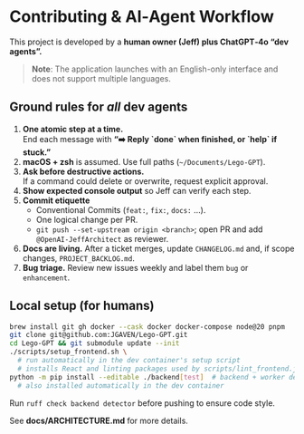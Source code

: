 # Contributing & AI‑Agent Workflow

This project is developed by a **human owner (Jeff) plus ChatGPT‑4o “dev agents”.**
> **Note**: The application launches with an English-only interface and does not support multiple languages.


## Ground rules for *all* dev agents

1. **One atomic step at a time.**  
   End each message with **“➡️ Reply \`done\` when finished, or \`help\` if stuck.”**
2. **macOS + zsh** is assumed. Use full paths (`~/Documents/Lego-GPT`).
3. **Ask before destructive actions.**  
   If a command could delete or overwrite, request explicit approval.
4. **Show expected console output** so Jeff can verify each step.
5. **Commit etiquette**  
   * Conventional Commits (`feat:`, `fix:`, `docs:` …).  
   * One logical change per PR.  
   * `git push --set-upstream origin <branch>`; open PR and add `@OpenAI-JeffArchitect` as reviewer.
6. **Docs are living.**
   After a ticket merges, update `CHANGELOG.md` and, if scope changes, `PROJECT_BACKLOG.md`.
7. **Bug triage.**
   Review new issues weekly and label them `bug` or `enhancement`.

## Local setup (for humans)

```bash
brew install git gh docker --cask docker docker-compose node@20 pnpm
git clone git@github.com:JGAVEN/Lego-GPT.git
cd Lego-GPT && git submodule update --init
./scripts/setup_frontend.sh \
  # run automatically in the dev container's setup script
  # installs React and linting packages used by scripts/lint_frontend.js
python -m pip install --editable ./backend[test]  # backend + worker deps (incl. fakeredis for tests)
  # also installed automatically in the dev container
```

Run `ruff check backend detector` before pushing to ensure code style.

See **docs/ARCHITECTURE.md** for more details.
